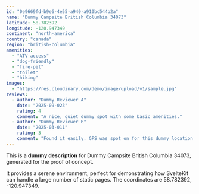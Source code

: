 ```yaml
---
id: "0e9669fd-b9e6-4e55-a940-a910bc544b2a"
name: "Dummy Campsite British Columbia 34073"
latitude: 58.782392
longitude: -120.947349
continent: "north-america"
country: "canada"
region: "british-columbia"
amenities:
  - "ATV-access"
  - "dog-friendly"
  - "fire-pit"
  - "toilet"
  - "hiking"
images:
  - "https://res.cloudinary.com/demo/image/upload/v1/sample.jpg"
reviews:
  - author: "Dummy Reviewer A"
    date: "2025-09-023"
    rating: 4
    comment: "A nice, quiet dummy spot with some basic amenities."
  - author: "Dummy Reviewer B"
    date: "2025-03-011"
    rating: 3
    comment: "Found it easily. GPS was spot on for this dummy location."
---
```


This is a **dummy description** for Dummy Campsite British Columbia 34073, generated for the proof of concept.

It provides a serene environment, perfect for demonstrating how SvelteKit can handle a large number of static pages. The coordinates are 58.782392, -120.947349.
